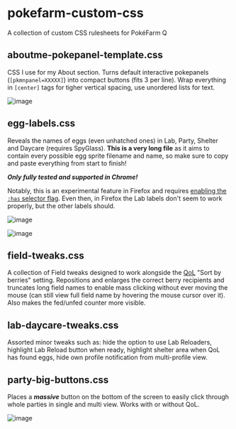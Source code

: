 # pokefarm-custom-css
A collection of custom CSS rulesheets for PokéFarm Q

## aboutme-pokepanel-template.css
CSS I use for my About section. Turns default interactive pokepanels (`[pkmnpanel=XXXXX]`) into compact buttons (fits 3 per line). Wrap everything in `[center]` tags for tigher vertical spacing, use unordered lists for text.

![image](https://user-images.githubusercontent.com/720348/230773819-5de31c90-b675-4649-9a84-18ff53b53e1c.png)

## egg-labels.css
Reveals the names of eggs (even unhatched ones) in Lab, Party, Shelter and Daycare (requires SpyGlass). **This is a very long file** as it aims to contain every possible egg sprite filename and name, so make sure to copy and paste everything from start to finish!

***Only fully tested and supported in Chrome!***

Notably, this is an experimental feature in Firefox and requires [enabling the `:has` selector flag](https://stackoverflow.com/questions/73936048/how-do-you-enable-has-selector-on-firefox). Even then, in Firefox the Lab labels don't seem to work properly, but the other labels should.

![image](https://user-images.githubusercontent.com/720348/230774149-47490ab4-8d09-484f-aeea-c0f14f4280c9.png)

![image](https://user-images.githubusercontent.com/720348/230773697-ef319af8-19d6-4309-81a8-7fe1405f9ddd.png)

## field-tweaks.css
A collection of Field tweaks designed to work alongside the [QoL](https://pokefarm.com/farm#tab=5.6) "Sort by berries" setting. Repositions and enlarges the correct berry recipients and truncates long field names to enable mass clicking without ever moving the mouse (can still view full field name by hovering the mouse cursor over it). Also makes the fed/unfed counter more visible.

## lab-daycare-tweaks.css
Assorted minor tweaks such as: hide the option to use Lab Reloaders, highlight Lab Reload button when ready, highlight shelter area when QoL has found eggs, hide own profile notification from multi-profile view.

## party-big-buttons.css
Places a ***massive*** button on the bottom of the screen to easily click through whole parties in single and multi view. Works with or without QoL.

![image](https://user-images.githubusercontent.com/720348/230774093-ccbb2db0-4e60-450f-bda0-638504b8a8ac.png)
